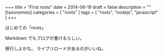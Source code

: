 +++
title = "First roots"
date = 2014-06-19
draft = false
description = ""
[taxonomies]
categories = [ "roots" ]
tags = [ "roots", "nodejs", "javascript" ]
+++

はじめての「roots」

Markdown でもブログが書けるらしい。

<!-- more -->

移行しよかな。
ライブリロードがあるのがいいね。


